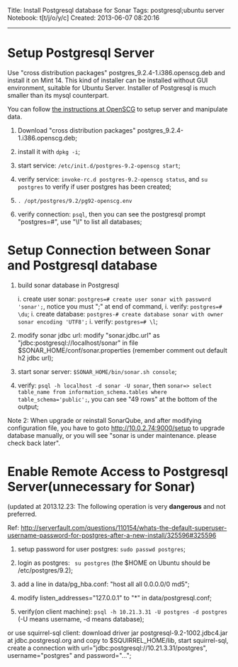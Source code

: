Title: Install Postgresql database for Sonar
Tags: postgresql;ubuntu server
Notebook: t[t/j/o/y/c]
Created: 2013-06-07 08:20:16

------

# Setup Postgresql Server

Use "cross distribution packages" postgres_9.2.4-1.i386.openscg.deb and install it on Mint 14. This kind of installer can be installed without GUI environment, suitable for Ubuntu Server. Installer of Postgresql is much smaller than its mysql counterpart.

You can follow [the instructions at OpenSCG](http://wiki.openscg.com/index.php/Postgres_9.1_DEB) to setup server and manipulate data. 

1. Download "cross distribution packages" postgres_9.2.4-1.i386.openscg.deb;

1. install it with `dpkg -i`;

1. start service: `/etc/init.d/postgres-9.2-openscg start`;

1. verify service: `invoke-rc.d postgres-9.2-openscg status`, and `su postgres` to verify if user postgres has been created;

1. `. /opt/postgres/9.2/pg92-openscg.env`

1. verify connection: `psql`, then you can see the postgresql prompt "postgres=#", use "\l" to list all databases;

# Setup Connection between Sonar and Postgresql database

1. build sonar database in Postgresql

    i. create user sonar: `postgres=# create user sonar with password 'sonar';`, notice you must ";" at end of command, 
    i. verify: `postgres=# \du`; 
    i. create database: `postgres-# create database sonar with owner sonar encoding 'UTF8';` 
    i. verify: `postgres=# \l`; 

1. modify sonar jdbc url: modify "sonar.jdbc.url" as "jdbc:postgresql://localhost/sonar" in file $SONAR_HOME/conf/sonar.properties (remember comment out default h2 jdbc url); 

1. start sonar server: `$SONAR_HOME/bin/sonar.sh console`;

1. verify: `psql -h localhost -d sonar -U sonar`, then `sonar=> select table_name from information_schema.tables where table_schema='public';`, you can see "49 rows" at the bottom of the output;

Note 2: When upgrade or reinstall SonarQube, and after modifying configuration file, you have to goto http://10.0.2.74:9000/setup to upgrade database manually, or you will see "sonar is under maintenance. please check back later".

# Enable Remote Access to Postgresql Server(unnecessary for Sonar)

(updated at 2013.12.23: The following operation is very **dangerous** and not preferred.

Ref: http://serverfault.com/questions/110154/whats-the-default-superuser-username-password-for-postgres-after-a-new-install/325596#325596

1. setup password for user postgres: `sudo passwd postgres`;

1. login as postgres: ` su postgres` (the $HOME on Ubuntu should be /etc/postgres/9.2);

1. add a line in data/pg_hba.conf: "host all all 0.0.0.0/0 md5";

1. modify listen_addresses="127.0.0.1" to "*" in data/postgresql.conf;

1. verify(on client machine): `psql -h 10.21.3.31 -U postgres -d postgres` (-U means username, -d means database);

or use squirrel-sql client: download driver jar postgresql-9.2-1002.jdbc4.jar at jdbc.postgresql.org and copy to $SQUIRREL_HOME/lib, start squirrel-sql, create a connection with url="jdbc:postgresql://10.21.3.31/postgres", username="postgres" and password="...";
